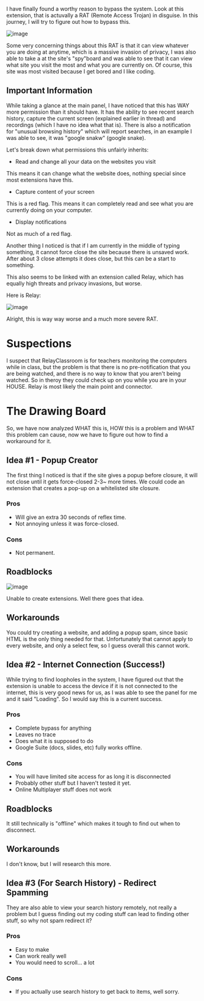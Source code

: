 I have finally found a worthy reason to bypass the system. Look at this extension, that is actuvally a RAT (Remote Access Trojan) in disguise. In this journey, I will try to figure out how to bypass this.

![image](https://user-images.githubusercontent.com/53088136/135299328-f5cdc64e-7308-48a4-800a-18a50c681633.png)

Some very concerning things about this RAT is that it can view whatever you are doing at anytime, which is a massive invasion of privacy, I was also able to take a  at the site's "spy"board and was able to see that it can view what site you visit the most and what you are currently on. Of course, this site was most visited because I get bored and I like coding.

## Important Information
While taking a glance at the main panel, I have noticed that this has WAY more permission than it should have. It has the ability to see recent search history, capture the current screen (explained earlier in thread) and recordings (which I have no idea what that is). There is also a notification for "unusual browsing history" which will report searches, in an example I was able to see, it was "google snakw" (google snake).


Let's break down what permissions this unfairly inherits:

* Read and change all your data on the websites you visit

This means it can change what the website does, nothing special since most extensions have this.

* Capture content of your screen

This is a red flag. This means it can completely read and see what you are currently doing on your computer.

* Display notifications

Not as much of a red flag.

Another thing I noticed is that if I am currently in the middle of typing something, it cannot force close the site because there is unsaved work. After about 3 close attempts it does close, but this can be a start to something.


This also seems to be linked with an extension called Relay, which has equally high threats and privacy invasions, but worse.

Here is Relay:

![image](https://user-images.githubusercontent.com/53088136/135317700-3faf0c11-7f4a-46eb-a51e-f87a152a7a95.png)


Alright, this is way way worse and a much more severe RAT.



# Suspections
I suspect that RelayClassroom is for teachers monitoring the computers while in class, but the problem is that there is no pre-notification that you are being watched, and there is no way to know that you aren't being watched. So in theroy they could check up on you while you are in your HOUSE. Relay is most likely the main point and connector.


# The Drawing Board
So, we have now analyzed WHAT this is, HOW this is a problem and WHAT this problem can cause, now we have to figure out how to find a workaround for it.

## Idea #1 - Popup Creator
The first thing I noticed is that if the site gives a popup before closure, it will not close until it gets force-closed 2-3~ more times. We could code an extension that creates a pop-up on a whitelisted site closure.

### Pros
+ Will give an extra 30 seconds of reflex time.
+ Not annoying unless it was force-closed.

### Cons
- Not permanent.

## Roadblocks
![image](https://user-images.githubusercontent.com/53088136/135456604-4ae4bf90-1cdd-49c3-a9fc-cf9cda4b26f6.png)

Unable to create extensions. Well there goes that idea.

## Workarounds
You could try creating a website, and adding a popup spam, since basic HTML is the only thing needed for that. Unfortunately that cannot apply to every website, and only a select few, so I guess overall this cannot work.


## Idea #2 - Internet Connection (Success!)
While trying to find loopholes in the system, I have figured out that the extension is unable to access the device if it is not connected to the internet, this is very good news for us, as I was able to see the panel for me and it said "Loading". So I would say this is a current success.

### Pros
+ Complete bypass for anything
+ Leaves no trace
+ Does what it is supposed to do
+ Google Suite (docs, slides, etc) fully works offline.


### Cons
- You will have limited site access for as long it is disconnected
- Probably other stuff but I haven't tested it yet.
- Online Multiplayer stuff does not work

## Roadblocks
It still technically is "offline" which makes it tough to find out when to disconnect.

## Workarounds
I don't know, but I will research this more.


## Idea #3 (For Search History) - Redirect Spamming
They are also able to view your search history remotely, not really a problem but I guess finding out my coding stuff can lead to finding other stuff, so why not spam redirect it?

### Pros
+ Easy to make
+ Can work really well
+ You would need to scroll... a lot


### Cons
- If you actually use search history to get back to items, well sorry.
